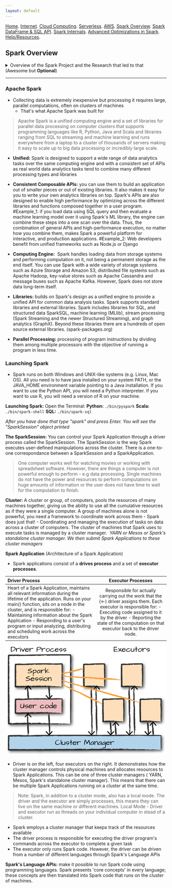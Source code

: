 ```yaml
---
layout: default
---
```

[Home](./README.md).
[Internet](./internet.md).
[Cloud Computing](./cloud_computing.md).
[Serverless](./serverless.md).
[AWS](./aws.md).
[Spark Overview](./spark_overview.md).
[Spark DataFrame & SQL API](./sparkAPI.md).
[Spark Internals](./spark_internals.md).
[Advanced Optimizations in Spark](spark_optimizations.md).
[Help/Resources](./resources.md).

## Spark Overview

<details><summary>Overview of the Spark Project and the Research that led to that (Awesome but <b>Optional</b>)</summary>

<p>
    <img src="Images/SparkOverview/sparkdefinition.png">
Spark is a cluster computing engine that generalizes the MapReduce programming model that Google introduced back in 2004. Basically, Spark tries to support more types of applications and make them easier to program than MapReduce does. The goal was to make Spark both easy and fast to process large data sets on a cluster of machines. <br>
  <b>The way Spark did it:</b>
  <div>
Very <b>high level APIs</b> in languages such as Java Scala Python and all that are easy to program in to try to make it as similar as possible to programming on a single machine when that's possible <br>
- It's a **unified engine** that can capture many different workloads on the same engine. So you don't have to hook together many different systems to create a pipeline. You can actually express them all in the same programming model and that's very powerful to get both faster and and easier to use processing. Thus, in terms of the unified engine what that means is that on top of the Spark engine there's a wide variety of standard libraries that are built in and these are the four shipped with the project. 
    </div>
<img src="Images/SparkOverview/sparkecosystem.png">


- <b>Spark SQL</b> lets you work with structured data and use languages like SQL or other API's as well to query this kind of data.
- <b>Spark Streaming</b> uses the engine to process and update results in real-time as new data comes in 
- <b>MLlib</b> is a library of distributed machine learning algorithms that project developers built and you can just call into 
- <b>GraphX</b> is a system for graph applications 

>The nice thing about these is that they're all just libraries you can `combine` together in one program and they all translate down to the `same engine` underneath. 

Let's discuss why Spark was designed to have a <b>Unified Engine</b> by introducing the history of large scale cluster computing. A lot of the recent wave in data intensive computing started back in 2004 with the MapReduce paper published by Google. 
<img src="Images/SparkOverview/googlemapreduce.png">

Google in this paper said:
>Well we have this environment that's pretty unique which is a large number of commodity servers. It's data intensive computation as opposed to just compute intensive which is what scientific supercomputing was, it automatically deals with failures, it keeps going and it's easy for users to hide applications in. And that was the 'MapReduce paper' that was extremely influential.
One thing you you may notice in the MapReduce paper though that was a very important part of it is they talked a lot about how general it was. They really liked the idea of having a general engine to do these different batch processing tasks they had. So they said, you know we first wrote MapReduce in 2003 and since that time we have been pleasantly surprised at how badly applicable it was. The generality of it but MapReduce itself only handled batch processing which was fine for them because that's the main thing they did at the time. So what happened after thatis MapReduce became very widely deployed especially through the Hadoop implementation, which was an open source MapReduce and it was very good for batch processing. But users quickly wanted to do more things on the same kind of hardware and at the same kind of scale that they were using MapReduce on. 

<b>They wanted to do three types of things:</b>

- More complex multi pass algorithms. MapReduce is just a single pass computation you do a map through the data then you do a reduce and you can aggregate together some values but many real-world algorithms need to go through the data many times and
basically they weren't that easy or efficient to build with MapReduce.

- More interactive ad-hoc ways so for example you're collecting a large data set something about visits to a website or maybe a scientific data set or something like testing out pharmaceuticals and you can on a batch job over it and compute a result in like 30 minutes and aggregate together all the data. That's really great, but then if you have a new question about it you want to ask that question and get back the results in a few seconds if possible so that you can actually explore it interactively and that's the thing that MapReduce wasn't able to do. And finally users wanted to do more real-time stream processing as well so instead of for example building a web index having and updating that once per night in this way why can't you update it in real-time as you browse, as you call the web and as you see new events happening, or news articles appear or stuff like that? So it's a very natural question in all of these environments. 

Because of these different workloads, the result was that the people proposed the wide variety of specialized cluster computing systems for these workloads that are sort of the equivalent of MapReduce for streaming with the equivalent of MapReduce for interactive ways or things like that. And that's kind of the direction that the software went in.

So basically we started out with MapReduce that did batch processing but it was a general engine you could do many different types of batch processing which was good and then we got all these specialized systems including inside Google and also outside it so in Google for example they developed bagel and Dremel which were systems for graph processing and interactive ways respectively in the open source Hadoop ecosystem.
<img src="Images/SparkOverview/datasystems1.png">

</p>
  
</details>


* * *

### Apache Spark
- Collecting data is extremely inexpensive but processing it requires large, parallel computations, often on clusters of machines
    - That's what Apache Spark was built for

> Apache Spark is a unified computing engine and a set of libraries for parallel data processing on computer clusters that supports programming languages like R, Python, Java and Scala and libraries ranging from SQL to streaming and machine learning and runs everywhere from a laptop to a cluster of thousands of servers making it easy to scale up to big data processing or incredibly large scale.

  - **Unified:** Spark is designed to support a wide range of data analytics tasks over the same computing engine and with a consistent set of APIs as real world data analytics tasks tend to combine many different processing types and libraries
  
  - **Consistent Composable APIs:** you can use them to build an application out of smaller pieces or out of existing libraries. It also makes it easy for you to write your own analytics libraries on top. Spark's APIs are also designed to enable high performance by optimizing across the different libraries and functions composed together in a user program.
#Example_1: if you load data using SQL query and then evaluate a machine learning model over it using Spark's ML library, the engine can combine these steps into a one scan over the data. Thus, the combination of general APIs and high-performance execution, no matter how you combine them, makes Spark a powerful platform for interactive, and production applications.
#Example_2: Web developers benefit from unified frameworks such as Node.js or Django

  - **Computing Engine:**  Spark handles loading data from storage systems and performing computation on it, not being a permanent storage as the end itself. You can use Spark with a wide variety of storage systems such as Azure Storage and Amazon S3, distributed file systems such as Apache Hadoop, key-value stores such as Apache Cassandra and message buses such as Apache Kafka. However, Spark does not store data long-term itself.

  - **Libraries:** builds on Spark's design as a unified engine to provide a unified API for common data analysis tasks. Spark supports standard libraries and external libraries. Spark includes libraries for SQL, and structured data SparkSQL, machine learning (MLlib), stream processing (Spark Streaming and the newer Structured Streaming), and graph analytics (GraphX). Beyond these libraries there are a hundreds of open source external libraries. (spark-packages.org)

  - **Parallel Processing:** processing of program instructions by dividing them among multiple processors with the objective of running a program in less time. 

### Launching Spark

- Spark runs on both Windows and UNIX-like systems (e.g. Linux, Mac OS). All you need is to have java installed on your system PATH, or the JAVA_HOME environment variable pointing to a Java installation. If you want to use the Python API, you will need a Python interpreter. If you want to use R, you will need a version of R on your machine. 

**Launching Spark:**
Open the Terminal: 
**Python:** ```./bin/pyspark``` 
**Scala:** ```./bin/spark-shell```
**SQL:** ```./bin/spark-sql```

*After you have done that type "spark" and press Enter. You will see the "SparkSession" object printed*

**The SparkSession:** You can control your Spark Application through a driver process called the SparkSession. The SparkSession is the way Spark executes user-defined manipulations across the cluster. There is a one-to-one correspondance between a SparkSession and a SparkApplication.

  > One computer works well for watching movies or working with spreadsheet software. However, there are things a computer is not powerful enough to perform - e.g data processing. Single machines do not have the power and resources to perform computations on huge amounts of information or the user does not have time to wait for the computation to finish. 
  
**Cluster:** A cluster or group, of computers, pools the resources of many machines together, giving us the ability to use all the cumulative resources as if they were a single computer. A group of machines alone is not powerful, you need a framework to coordinate work across them - Spark does just that! - Coordinating and managing the execution of tasks on data across a cluster of computers. The cluster of machines that Spark uses to execute tasks is managed by a cluster manager. 
*YARN or Mesos or Spark's standalone cluster manager. We then submit Spark Applications to these cluster managers*

**Spark Application** (Architecture of a Spark Application)
- Spark applications consist of a **drives process** and a set of **executor processes**.


| Driver Process    | Executor Processes   |
| :------------- | :----------: | 
| Heart of a Spark Application, maintains all relevant information during the lifetime of the application. Runs on your main() function, sits on a node in the cluster, and is responsible for: - Maintaining information about the Spark Application - Responding to a user's program or input analyzing, distributing and scheduling work across the executors | Responsible for actually carrying out the work that the (<-) driver assigns them. Each executor is responsible for: - Executing code assigned to it by the driver - Reporting the state of the computation on that executor back to the driver node.| 

![driver_executor](Images/SparkOverview/driver_executor_spark.png)

- Driver is on the left, four executors on the right. It demonstrates how the cluster manager controls physical machines and allocates resources to Spark Applications. This can be one of three cluster managers ( YARN, Mesos, Spark's standalone cluster manager). This means that there can be multiple Spark Applications running on a cluster at the same time.

> Note: Spark, in addition to a cluster mode, also has a local mode. The driver and the executor are simply processes, this means they can live on the same machine or different machines. Local Mode - Driver and executor run as threads on your individual computer in stead of a cluster.

- Spark employs a cluster manager that keeps track of the resources available
- The driver process is responsible for executing the driver program's commands across the executor to complete a given task
- The executor only runs Spark code. However, the driver can be driven from a number of different languages through Spark's Language APIs

**Spark's Language APIs:** make it possible to run Spark code using programming languages. Spark presents 'core concepts' in every language; these concepts are then translated into Spark code that runs on the cluster of machines. 


